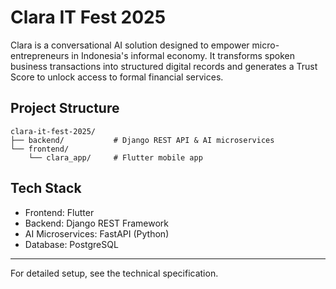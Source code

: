 # Clara IT Fest 2025

Clara is a conversational AI solution designed to empower micro-entrepreneurs in Indonesia's informal economy. It transforms spoken business transactions into structured digital records and generates a Trust Score to unlock access to formal financial services.

## Project Structure

```
clara-it-fest-2025/
├── backend/           # Django REST API & AI microservices
└── frontend/
    └── clara_app/     # Flutter mobile app
```

## Tech Stack
- Frontend: Flutter
- Backend: Django REST Framework
- AI Microservices: FastAPI (Python)
- Database: PostgreSQL

---

For detailed setup, see the technical specification.